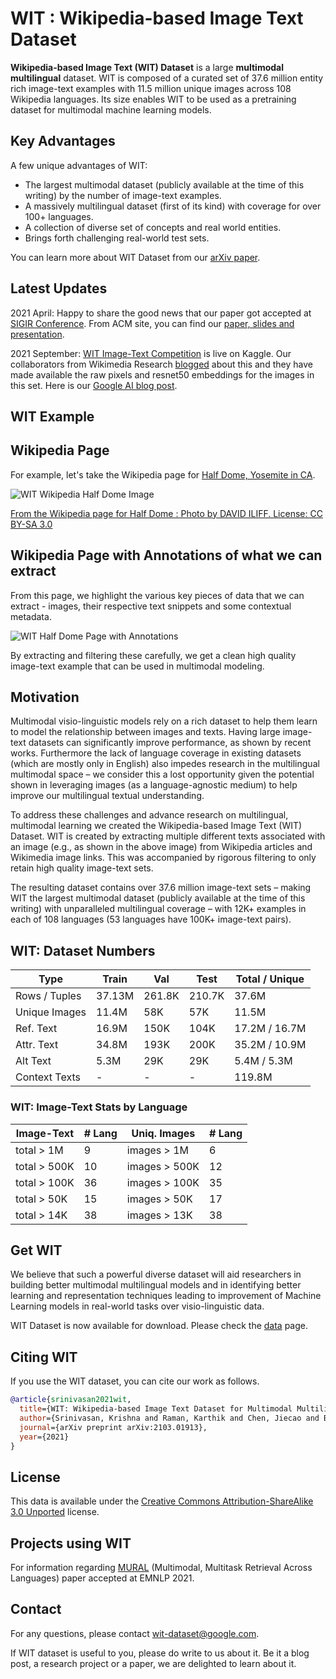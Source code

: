 # WIT : Wikipedia-based Image Text Dataset

**Wikipedia-based Image Text (WIT) Dataset** is a large **multimodal
multilingual** dataset. WIT is composed of a curated set of 37.6 million entity
rich image-text examples with 11.5 million unique images across 108 Wikipedia
languages. Its size enables WIT to be used as a pretraining dataset for
multimodal machine learning models.

## Key Advantages

A few unique advantages of WIT:

-   The largest multimodal dataset (publicly available at the time of this writing) by the number of
    image-text examples.
-   A massively multilingual dataset (first of its kind) with coverage for over 100+
    languages.
-   A collection of diverse set of concepts and real world entities.
-   Brings forth challenging real-world test sets.

You can learn more about WIT Dataset from our
[arXiv paper](https://arxiv.org/abs/2103.01913).

## Latest Updates

2021 April: Happy to share the good news that our paper got accepted at [SIGIR Conference](https://sigir.org/sigir2021/call-for-resource-papers/). From ACM site, you can find our [paper, slides and presentation](https://dl.acm.org/doi/abs/10.1145/3404835.3463257).

2021 September: [WIT Image-Text Competition](https://www.kaggle.com/c/wikipedia-image-caption/overview) is live on Kaggle. Our collaborators from Wikimedia Research [blogged](https://techblog.wikimedia.org/2021/09/09/the-wikipedia-image-caption-matching-challenge-and-a-huge-release-of-image-data-for-research/) about this and they have made available the raw pixels and resnet50 embeddings for the images in this set. Here is our [Google AI blog post](https://ai.googleblog.com/2021/09/announcing-wit-wikipedia-based-image.html).


## WIT Example

## Wikipedia Page

For example, let's take the Wikipedia page for
[Half Dome, Yosemite in CA](https://en.wikipedia.org/wiki/Half_Dome).

![WIT Wikipedia Half Dome Image](images/wit_half_dome_wiki.png)

[From the Wikipedia page for Half Dome : Photo by DAVID ILIFF. License: CC BY-SA 3.0](https://en.wikipedia.org/wiki/Half_Dome#/media/File:Half_Dome_from_Glacier_Point,_Yosemite_NP_-_Diliff.jpg)

## Wikipedia Page with Annotations of what we can extract

From this page, we highlight the various key pieces of data that we can
extract - images, their respective text snippets and some contextual metadata.

![WIT Half Dome Page with Annotations](images/wit_take2_half_dome_with_annotations.png)

By extracting and filtering these carefully, we get a clean high quality
image-text example that can be used in multimodal modeling.

<!-- ![WIT Half Dome Data](images/wit_half_dome_wiki_and_wit.png) -->

## Motivation

Multimodal visio-linguistic models rely on a rich dataset to help them learn to
model the relationship between images and texts. Having large image-text
datasets can significantly improve performance, as shown by recent works.
Furthermore the lack of language coverage in existing datasets (which are mostly
only in English) also impedes research in the multilingual multimodal space – we
consider this a lost opportunity given the potential shown in leveraging images
(as a language-agnostic medium) to help improve our multilingual textual
understanding.

To address these challenges and advance research on multilingual, multimodal
learning we created the Wikipedia-based Image Text (WIT) Dataset. WIT is created
by extracting multiple different texts associated with an image (e.g., as shown
in the above image) from Wikipedia articles and Wikimedia image links. This was
accompanied by rigorous filtering to only retain high quality image-text sets.

The resulting dataset contains over 37.6 million image-text sets – making WIT
the largest multimodal dataset (publicly available at the time of this writing) 
with unparalleled multilingual coverage – with 12K+ examples in each of 
108 languages (53 languages have 100K+ image-text pairs).

## WIT: Dataset Numbers

Type          | Train  | Val    | Test   | Total / Unique
------------- | ------ | ------ | ------ | --------------
Rows / Tuples | 37.13M | 261.8K | 210.7K | 37.6M
Unique Images | 11.4M  | 58K    | 57K    | 11.5M
Ref. Text     | 16.9M  | 150K   | 104K   | 17.2M / 16.7M
Attr. Text    | 34.8M  | 193K   | 200K   | 35.2M / 10.9M
Alt Text      | 5.3M   | 29K    | 29K    | 5.4M / 5.3M
Context Texts | -      | -      | -      | 119.8M

### WIT: Image-Text Stats by Language

Image-Text   | # Lang | Uniq. Images  | # Lang
------------ | ------ | ------------- | ------
total > 1M   | 9      | images > 1M   | 6
total > 500K | 10     | images > 500K | 12
total > 100K | 36     | images > 100K | 35
total > 50K  | 15     | images > 50K  | 17
total > 14K  | 38     | images > 13K  | 38

## Get WIT

We believe that such a powerful diverse dataset will aid researchers in building
better multimodal multilingual models and in identifying better learning and
representation techniques leading to improvement of Machine Learning models in
real-world tasks over visio-linguistic data.

WIT Dataset is now available for download. Please check the [data](DATA.md) page.

## Citing WIT

If you use the WIT dataset, you can cite our work as follows.

```bibtex
@article{srinivasan2021wit,
  title={WIT: Wikipedia-based Image Text Dataset for Multimodal Multilingual Machine Learning},
  author={Srinivasan, Krishna and Raman, Karthik and Chen, Jiecao and Bendersky, Michael and Najork, Marc},
  journal={arXiv preprint arXiv:2103.01913},
  year={2021}
}
```

## License

This data is available under the [Creative Commons Attribution-ShareAlike 3.0 Unported](LICENSE) license.

## Projects using WIT

For information regarding [MURAL](https://github.com/google-research-datasets/wit/tree/main/mural) (Multimodal, Multitask Retrieval Across Languages) paper accepted at EMNLP 2021.

## Contact

For any questions, please contact wit-dataset@google.com.

If WIT dataset is useful to you, please do write to us about it. Be it a blog post, a research project or a paper, we are delighted to learn about it.
